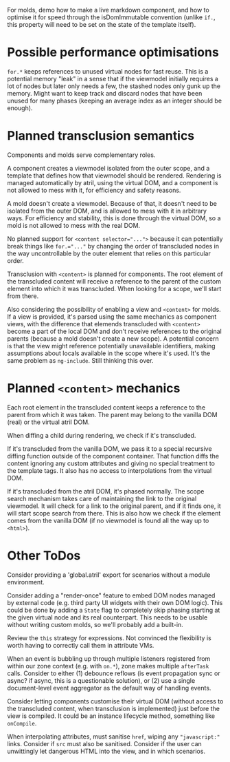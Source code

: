 For molds, demo how to make a live markdown component, and how to optimise it
for speed through the isDomImmutable convention (unlike `if.`, this property
will need to be set on the state of the template itself).

# Possible performance optimisations

`for.*` keeps references to unused virtual nodes for fast reuse. This is a
potential memory "leak" in a sense that if the viewmodel initially requires a
lot of nodes but later only needs a few, the stashed nodes only gunk up the
memory. Might want to keep track and discard nodes that have been unused for
many phases (keeping an average index as an integer should be enough).

# Planned transclusion semantics

Components and molds serve complementary roles.

A component creates a viewmodel isolated from the outer scope, and a template
that defines how that viewmodel should be rendered. Rendering is managed
automatically by atril, using the virtual DOM, and a component is not allowed
to mess with it, for efficiency and safety reasons.

A mold doesn't create a viewmodel. Because of that, it doesn't need to be
isolated from the outer DOM, and is allowed to mess with it in arbitrary ways.
For efficiency and stability, this is done through the virtual DOM, so a mold is
not allowed to mess with the real DOM.

No planned support for `<content selector="...">` because it can potentially
break things like `for.="..."` by changing the order of transcluded nodes in the
way uncontrollable by the outer element that relies on this particular order.

Transclusion with `<content>` is planned for components. The root element of the
transcluded content will receive a reference to the parent of the custom element
into which it was transcluded. When looking for a scope, we'll start from there.

Also considering the possibility of enabling a view and `<content>` for
molds. If a view is provided, it's parsed using the same mechanics as
component views, with the difference that elemends transcluded with
`<content>` become a part of the local DOM and don't receive references to the
original parents (because a mold doesn't create a new scope). A potential
concern is that the view might reference potentially unavailable
identifiers, making assumptions about locals available in the scope where it's
used. It's the same problem as `ng-include`. Still thinking this over.

# Planned `<content>` mechanics

Each root element in the transcluded content keeps a reference to the parent
from which it was taken. The parent may belong to the vanilla DOM (real) or the
virtual atril DOM.

When diffing a child during rendering, we check if it's transcluded.

If it's transcluded from the vanilla DOM, we pass it to a special recursive
diffing function outside of the component container. That function diffs the
content ignoring any custom attributes and giving no special treatment to the
template tags. It also has no access to interpolations from the virtual DOM.

If it's transcluded from the atril DOM, it's phased normally. The scope search
mechanism takes care of maintaining the link to the original viewmodel. It will
check for a link to the original parent, and if it finds one, it will start
scope search from there. This is also how we check if the element comes from the
vanilla DOM (if no viewmodel is found all the way up to `<html>`).

# Other ToDos

Consider providing a 'global.atril' export for scenarios without a module
environment.

Consider adding a "render-once" feature to embed DOM nodes managed by external
code (e.g. third party UI widgets with their own DOM logic). This could be done
by adding a `State` flag to completely skip phasing starting at the given
virtual node and its real counterpart. This needs to be usable without writing
custom molds, so we'll probably add a built-in.

Review the `this` strategy for expressions. Not convinced the flexibility is
worth having to correctly call them in attribute VMs.

When an event is bubbling up through multiple listeners registered from within
our zone context (e.g. with `on.*`), zone makes multiple `afterTask` calls.
Consider to either (1) debounce reflows (is event propagation sync or async? if
async, this is a questionable solution), or (2) use a single document-level
event aggregator as the default way of handling events.

Consider letting components customise their virtual DOM (without access to the
transcluded content, when transclusion is implemented) just before the view is
compiled. It could be an instance lifecycle method, something like `onCompile`.

When interpolating attributes, must sanitise `href`, wiping any `"javascript:"`
links. Consider if `src` must also be sanitised. Consider if the user can
unwittingly let dangerous HTML into the view, and in which scenarios.
